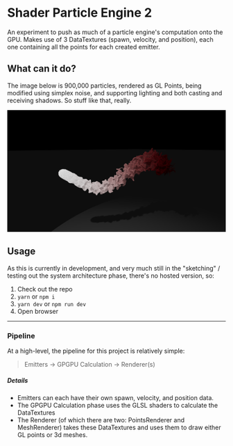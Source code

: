 # Shader Particle Engine 2

An experiment to push as much of a particle engine's computation onto the GPU. Makes use of 3 DataTextures (spawn, velocity, and position), each one containing all the points for each created emitter.


## What can it do?

The image below is 900,000 particles, rendered as GL Points, being modified using simplex noise, and supporting lighting and both casting and receiving shadows. So stuff like that, really.

![Points renderered with lighting and shadows](./public/lit-points.png "Example screenshot")

## Usage

As this is currently in development, and very much still in the "sketching" / testing out the system architecture phase, there's no hosted version, so:

1. Check out the repo
2. `yarn` or `npm i`
3. `yarn dev` or `npm run dev`
4. Open browser

----

### Pipeline

At a high-level, the pipeline for this project is relatively simple:

> Emitters -> GPGPU Calculation -> Renderer(s)


##### Details

* Emitters can each have their own spawn, velocity, and position data.
* The GPGPU Calculation phase uses the GLSL shaders to calculate the DataTextures
* The Renderer (of which there are two: PointsRenderer and MeshRenderer) takes these
  DataTextures and uses them to draw either GL points or 3d meshes.
